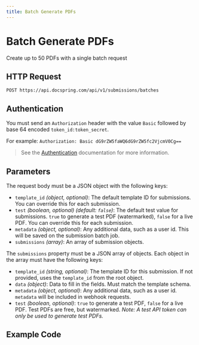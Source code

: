 ```yaml
---
title: Batch Generate PDFs
---
```


# Batch Generate PDFs

Create up to 50 PDFs with a single batch request

## HTTP Request

`POST https://api.docspring.com/api/v1/submissions/batches`

## Authentication

You must send an `Authorization` header with the value `Basic` followed by base 64 encoded `token_id:token_secret`.

For example: `Authorization: Basic dG9rZW5faWQ6dG9rZW5fc2VjcmV0Cg==`

> See the [Authentication](../install-api-client/authentication) documentation for more information.

## Parameters

The request body must be a JSON object with the following keys:

- `template_id` _(object, optional)_: The default template ID for submissions. You can override this for each submission.
- `test` _(boolean, optional)_ _(default: `false`)_: The default test value for submissions. `true` to generate a test PDF (watermarked), `false` for a live PDF. You can override this for each submission.
- `metadata` _(object, optional)_: Any additional data, such as a user id. This will be saved on the submission batch job.
- `submissions` _(array)_: An array of submission objects.

The `submissions` property must be a JSON array of objects.
Each object in the array must have the following keys:

- `template_id` _(string, optional)_: The template ID for this submission. If not provided, uses the `template_id` from the root object.
- `data` _(object)_: Data to fill in the fields. Must match the template schema.
- `metadata` _(object, optional)_: Any additional data, such as a user id. `metadata` will be included in webhook requests.
- `test` _(boolean, optional)_: `true` to generate a test PDF, `false` for a live PDF. Test PDFs are free, but watermarked. _Note: A test API token can only be used to generate test PDFs._

## Example Code

<CodeSwitcher :languages="{javascript:'JavaScript', ruby:'Ruby', python:'Python', php:'PHP', csharp:'C#', bash:'bash'}">
<template v-slot:javascript>

```javascript
// This is a live example that you can run with Node

var DocSpring = require('docspring')

var config = new DocSpring.Configuration()
config.apiTokenId = 'yRaaR9JmTPtGX7EN'
config.apiTokenSecret = 'IB3TRkSdm4f2BdtU_D3YgxjdMB7l-r2fOgvxD1Yzwec'
client = new DocSpring.Client(config)

var templateId = '6zz3dYRYM67fxMXA'
var submissionData = [
  {
    test: true,
    data: {
      first_name: 'John',
      last_name: 'Smith',
      favorite_color: 'Blue',
    },
    metadata: {
      user_id: 123,
    },
  },
  {
    test: true,
    data: {
      first_name: 'Jane',
      last_name: 'Doe',
      favorite_color: 'Red',
    },
  },
]
client.batchGeneratePDFs(templateId, submissionData, function (
  error,
  responses
) {
  if (error) throw error
  console.log(responses)
})
```

</template>
<template v-slot:ruby>

```ruby
# This is a live example that you can run in IRB.

require 'docspring'

ENV['DOCSPRING_TOKEN_ID'] = "yRaaR9JmTPtGX7EN"
ENV['DOCSPRING_TOKEN_SECRET'] = "IB3TRkSdm4f2BdtU_D3YgxjdMB7l-r2fOgvxD1Yzwec"
TEMPLATE_ID = "6zz3dYRYM67fxMXA"

DocSpring.configure do |c|
  c.username  = ENV['DOCSPRING_TOKEN_ID']
  c.password  = ENV['DOCSPRING_TOKEN_SECRET']
end

docspring = DocSpring::Client.new

responses = docspring.batch_generate_pdf(TEMPLATE_ID,
  create_submission_batch_body: [
    {
      test: true,
      data: {
        first_name: 'John',
        last_name: 'Smith',
        favorite_color: 'Blue',
      },
      metadata: {
        user_id: 123
      }
    },
    {
      test: true,
      data: {
        first_name: 'Jane',
        last_name: 'Doe',
        favorite_color: 'Red',
      },
    }
  ]
)
```

<!-- 23a664f3b2721d119d85e3351324a26be965202db0af1d113a7f3 -->

</template>
<template v-slot:python>

```python
# This is a live example that you can run in the Python interpreter
import docspring

client = docspring.Client()
client.api_client.configuration.username = "yRaaR9JmTPtGX7EN"
client.api_client.configuration.password = "IB3TRkSdm4f2BdtU_D3YgxjdMB7l-r2fOgvxD1Yzwec"

template_id = '6zz3dYRYM67fxMXA'

response = client.batch_generate_pdfs({
    'template_id': template_id,
    'metadata': { 'batch_user_id': 123 },
    'test': True,
    'submissions': [
        {
            'data': {
                "first_name": "John",
                "last_name": "Smith",
                "favorite_color": "Green",
            },
            "metadata": { "user_id": 123 }
        },
        {
            'data': {
                "first_name": "Jane",
                "last_name": "Doe",
                "favorite_color": "Blue",
            },
            "metadata": { "user_id": 456 }
        }
    ]}, wait=True)

print(response.status)  # => 'success'
print(response.submission_batch.state) # => 'processed'
print(response.submission_batch.pending_count) # => 0
print(response.submissions)
```

If the `wait` argument is omitted or `True`, the method will wait for the batch to finish processing.

You can also pass `wait=False` to return immediately, and you will receive a pending batch job. You can call `get_submission_batch(response.submission_batch.id)` to fetch the current status of the batch.

If you want to batch generate multiple PDFs and combine them into a single operation, you can do that with the `batch_generate_and_combine_pdfs` method. This takes the same arguments as `batch_generate_pdfs`, and returns a "combined submission" response.

</template>
<template v-slot:php>

```php
<?php
// This is a live example that you can run in the PHP interactive shell (php -a)
$docspring = new DocSpring\Client();
$docspring->getConfig()->setUsername("yRaaR9JmTPtGX7EN");
$docspring->getConfig()->setPassword("IB3TRkSdm4f2BdtU_D3YgxjdMB7l-r2fOgvxD1Yzwec");

$template_id = '6zz3dYRYM67fxMXA';

$create_submission_batch_body = json_encode(array(
    [
      'data' => [
        "first_name" => 'John',
        "last_name" => 'Smith',
        "favorite_color" => 'Green'
      ]
    ],
    [
      'data' => [
        "first_name" => 'Jane',
        "last_name" => 'Doe',
        "favorite_color" => 'Blue'
      ]
    ]
  ));

$responses = $docspring->batchGeneratePDFs($template_id, $create_submission_batch_body);
print_r($responses);
```

</template>
<template v-slot:csharp>

```csharp
using System;
using System.Diagnostics;
using DocSpring.Client.Api;
using DocSpring.Client.Client;
using DocSpring.Client.Model;

namespace Example
{
    public class DocSpringExample
    {
        public void main()
        {
          Configuration.Default.Username = "yRaaR9JmTPtGX7EN";
          Configuration.Default.Password = "IB3TRkSdm4f2BdtU_D3YgxjdMB7l-r2fOgvxD1Yzwec";

          var apiInstance = new PDFApi();
          string templateId = "tpl_000000000000000001";

          var submissionBatchData = new SubmissionBatchData(
            test: false,
            templateId: templateId,
            submissions: new List<SubmissionDataBatchRequest>(
              new SubmissionDataBatchRequest[] {
                new SubmissionDataBatchRequest(
                  templateId: templateId,
                  test: false,
                  data: new {
                    title = "Test PDF",
                    description = "This PDF is great!"
                  }
                ),
                new SubmissionDataBatchRequest(
                  templateId: templateId,
                  test: false,
                  data: new {
                    title = "Test PDF 2",
                    description = "This PDF is also great!"
                  }
                )
              }
            )
          );

          CreateSubmissionBatchResponse response = instance.BatchGeneratePdfs(submissionBatchData);
          Debug.WriteLine(response);
        }
    }
}
```

</template>
<template v-slot:bash>

The following example waits for the PDF to be processed, then prints the download URL.

```bash
# This is a live example that you can run in your console.

export API_TOKEN_ID="yRaaR9JmTPtGX7EN"
export API_TOKEN_SECRET="IB3TRkSdm4f2BdtU_D3YgxjdMB7l-r2fOgvxD1Yzwec"
export TEMPLATE_ID="6zz3dYRYM67fxMXA"

curl -s "https://api.docspring.com/api/v1/submissions/batches" \
  -u "$API_TOKEN_ID:$API_TOKEN_SECRET" \
  -H "Content-Type: application/json" \
  -X POST \
  -d '[{"data":{"first_name": "John", "last_name": "Smith", "favorite_color": "Blue"}, "metadata": { "user_id": 123 }}]'
```

</template>
</CodeSwitcher>
